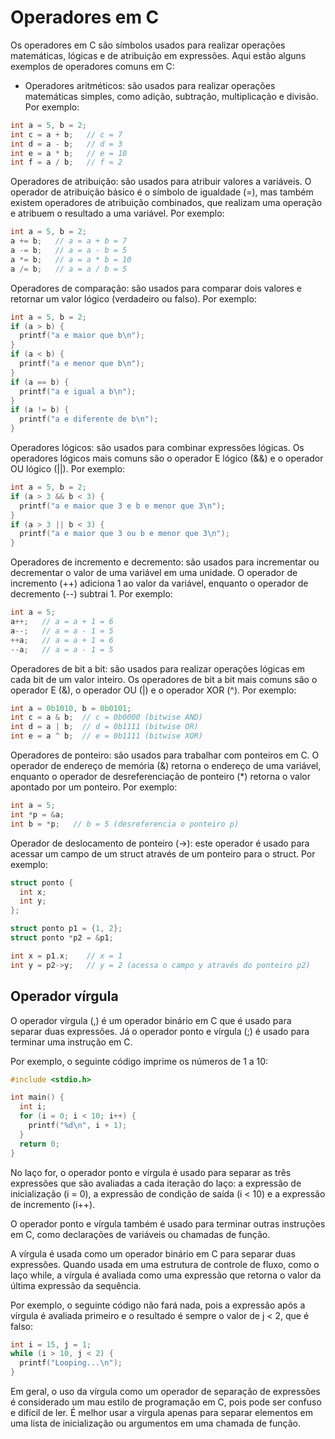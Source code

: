# Operadores em C 

Os operadores em C são símbolos usados para realizar operações matemáticas, lógicas e de atribuição em expressões. Aqui estão alguns exemplos de operadores comuns em C:
* Operadores aritméticos: são usados para realizar operações matemáticas simples, como adição, subtração, multiplicação e divisão. Por exemplo:
```c
int a = 5, b = 2;
int c = a + b;   // c = 7
int d = a - b;   // d = 3
int e = a * b;   // e = 10
int f = a / b;   // f = 2
```

Operadores de atribuição: são usados para atribuir valores a variáveis. O operador de atribuição básico é o símbolo de igualdade (=), mas também existem operadores de atribuição combinados, que realizam uma operação e atribuem o resultado a uma variável. Por exemplo:

```c
int a = 5, b = 2;
a += b;   // a = a + b = 7
a -= b;   // a = a - b = 5
a *= b;   // a = a * b = 10
a /= b;   // a = a / b = 5
```

Operadores de comparação: são usados para comparar dois valores e retornar um valor lógico (verdadeiro ou falso). Por exemplo:
```c
int a = 5, b = 2;
if (a > b) {
  printf("a e maior que b\n");
}
if (a < b) {
  printf("a e menor que b\n");
}
if (a == b) {
  printf("a e igual a b\n");
}
if (a != b) {
  printf("a e diferente de b\n");
}
```

Operadores lógicos: são usados para combinar expressões lógicas. Os operadores lógicos mais comuns são o operador E lógico (&&) e o operador OU lógico (||). Por exemplo:
```c
int a = 5, b = 2;
if (a > 3 && b < 3) {
  printf("a e maior que 3 e b e menor que 3\n");
}
if (a > 3 || b < 3) {
  printf("a e maior que 3 ou b e menor que 3\n");
}
```

Operadores de incremento e decremento: são usados para incrementar ou decrementar o valor de uma variável em uma unidade. O operador de incremento (++) adiciona 1 ao valor da variável, enquanto o operador de decremento (--) subtrai 1. Por exemplo:
```c
int a = 5;
a++;   // a = a + 1 = 6
a--;   // a = a - 1 = 5
++a;   // a = a + 1 = 6
--a;   // a = a - 1 = 5
```

Operadores de bit a bit: são usados para realizar operações lógicas em cada bit de um valor inteiro. Os operadores de bit a bit mais comuns são o operador E (&), o operador OU (|) e o operador XOR (^). Por exemplo:
```c
int a = 0b1010, b = 0b0101;
int c = a & b;  // c = 0b0000 (bitwise AND)
int d = a | b;  // d = 0b1111 (bitwise OR)
int e = a ^ b;  // e = 0b1111 (bitwise XOR)
```

Operadores de ponteiro: são usados para trabalhar com ponteiros em C. O operador de endereço de memória (&) retorna o endereço de uma variável, enquanto o operador de desreferenciação de ponteiro (*) retorna o valor apontado por um ponteiro. Por exemplo:
```c
int a = 5;
int *p = &a;
int b = *p;   // b = 5 (desreferencia o ponteiro p)
```

Operador de deslocamento de ponteiro (->): este operador é usado para acessar um campo de um struct através de um ponteiro para o struct. Por exemplo:
```c
struct ponto {
  int x;
  int y;
};

struct ponto p1 = {1, 2};
struct ponto *p2 = &p1;

int x = p1.x;    // x = 1
int y = p2->y;   // y = 2 (acessa o campo y através do ponteiro p2)
```

## Operador vírgula

O operador vírgula (,) é um operador binário em C que é usado para separar duas expressões. Já o operador ponto e vírgula (;) é usado para terminar uma instrução em C.

Por exemplo, o seguinte código imprime os números de 1 a 10:
```c
#include <stdio.h>

int main() {
  int i;
  for (i = 0; i < 10; i++) {
    printf("%d\n", i + 1);
  }
  return 0;
}
```

No laço for, o operador ponto e vírgula é usado para separar as três expressões que são avaliadas a cada iteração do laço: a expressão de inicialização (i = 0), a expressão de condição de saída (i < 10) e a expressão de incremento (i++).

O operador ponto e vírgula também é usado para terminar outras instruções em C, como declarações de variáveis ou chamadas de função.

A vírgula é usada como um operador binário em C para separar duas expressões. Quando usada em uma estrutura de controle de fluxo, como o laço while, a vírgula é avaliada como uma expressão que retorna o valor da última expressão da sequência.

Por exemplo, o seguinte código não fará nada, pois a expressão após a vírgula é avaliada primeiro e o resultado é sempre o valor de j < 2, que é falso:
```c
int i = 15, j = 1;
while (i > 10, j < 2) {
  printf("Looping...\n");
}
```
Em geral, o uso da vírgula como um operador de separação de expressões é considerado um mau estilo de programação em C, pois pode ser confuso e difícil de ler. É melhor usar a vírgula apenas para separar elementos em uma lista de inicialização ou argumentos em uma chamada de função.
